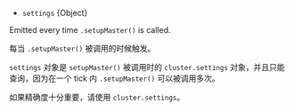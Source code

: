 <!-- YAML
added: v0.7.1
-->

* `settings` {Object}

Emitted every time `.setupMaster()` is called.

每当 `.setupMaster()`  被调用的时候触发。

`settings` 对象是 `setupMaster()` 被调用时的 `cluster.settings` 对象，并且只能查询，因为在一个 tick 内 `.setupMaster()` 可以被调用多次。

如果精确度十分重要，请使用 `cluster.settings`。
